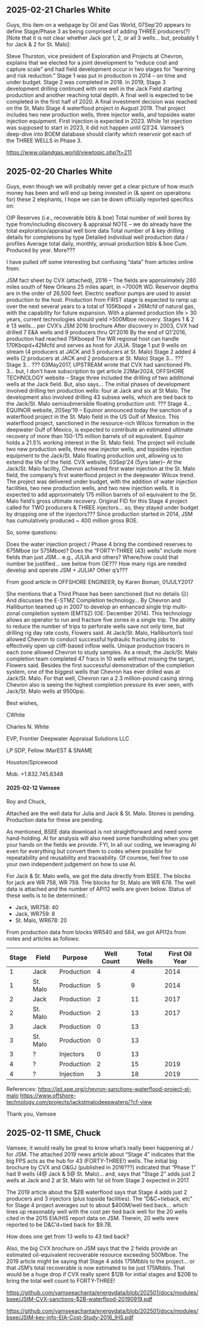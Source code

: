 ## 2025-02-21 Charles White


Guys, this item on a webpage by Oil and Gas World, 07Sep’20  appears to define Stage/Phase 3 as being comprised of adding THREE producers(?) [Note that it is not clear whether Jack got 1, 2, or all 3 wells… but, probably 1 for Jack & 2 for St. Malo]:

Steve Thurston, vice president of Exploration and Projects at Chevron, explains that we elected for a joint development to “reduce cost and capture scale” and had field development occur in two stages for “learning and risk reduction.” Stage 1 was put in production in 2014 – on time and under budget. Stage 2 was completed in 2018. In 2019, Stage 3 development drilling continued with one well in the Jack Field starting production and another reaching total depth. A final well is expected to be completed in the first half of 2020. A final investment decision was reached on the St. Malo Stage 4 waterflood project in August 2019. That project includes two new production wells, three injector wells, and topsides water injection equipment. First injection is expected in 2023.
While 1st injection was supposed to start in 2023, it did not happen until Q3’24.
Vamsee’s deep-dive into BOEM database should clarify which reservoir got each of the THREE WELLS in Phase 3.

https://www.oilandgas.world/viewtopic.php?t=211


## 2025-02-20 Charles White

Guys, even though we will probably never get a clear picture of how much money has been and will end up being invested in (& spent on operations for) these 2 elephants, I hope we can tie down officially reported specifics on:

OIP
Reserves (i.e., recoverable bbls & boe)
Total number of well bores by type from/including discovery & appraisal
NOTE – we do already have the total exploration/appraisal well bore data
Total number of & key drilling details for completions by type
Detailed individual well production data / profiles
Average total daily, monthly, annual production bbls & boe
Cum. Produced by year.
More???

I have pulled off some interesting but confusing “data” from articles online from:

JSM fact sheet by CVX (attached), 2016 –
The fields are approximately 280 miles south of New Orleans 25 miles apart, in ~7000ft WD.
Reservoir depths are in the order of 26,500 feet.
Electric seafloor pumps are used to assist production to the host.
Production from FIRST stage is expected to ramp up over the next several years to a total of 105Kbopd + 26Mcfd of natural gas, with the capability for future expansion.
With a planned production life > 30 years, current technologies should yield >500Mboe recovery.
Stages 1 & 2 è 13 wells… per CVX’s JSM 2016 brochure
After discovery in 2003, CVX had drilled 7 E&A wells and 9 producers thru Q1’2016
By the end of Q1’2016, production had reached 75Kboepd
The WR regional host can handle 170Kbopd+42Mcfd and serves as host for JULIA.
Stage 1 put 9 wells on stream (4 producers at JACK and 5 producers at St. Malo)
Stage 2 added 4 wells (2 producers at JACK and 2 producers at St. Malo)
Stage 3… ???
Stage 3… ???
03May2017, UPSTREAM wrote that CVX had sanctioned Ph. 3… but, I don’t have subscription to get article
22Mar2024, OFFSHORE TECHNOLOGY website –
Stage three included the drilling of two additional wells at the Jack field.
But, also says…
The initial phases of development involved drilling ten production wells: four at Jack and six at St Malo.
The development also involved drilling 43 subsea wells, which are tied back to the Jack/St. Malo semisubmersible floating production unit.
???
Stage 4… EQUINOR website, 20Sep’19 –
Equinor announced today the sanction of a waterflood project in the St. Malo field in the US Gulf of Mexico.
This waterflood project, sanctioned in the resource-rich Wilcox formation in the deepwater Gulf of Mexico, is expected to contribute an estimated ultimate recovery of more than 150-175 million barrels of oil equivalent. Equinor holds a 21.5% working interest in the St. Malo field.
The project will include two new production wells, three new injector wells, and topsides injection equipment to the Jack/St. Malo floating production unit, allowing us to extend the life of the field.
CVX website, 03Sep’24 (5yrs later)–
At the Jack/St. Malo facility, Chevron achieved first water injection at the St. Malo field, the company’s first waterflood project in the deepwater Wilcox trend. The project was delivered under budget, with the addition of water injection facilities, two new production wells, and two new injection wells. It is expected to add approximately 175 million barrels of oil equivalent to the St. Malo field’s gross ultimate recovery.
Original FID for this Stage 4 project called for TWO producers & THREE injectors… so, they stayed under budget by dropping one of the injectors???
Since production started in 2014, JSM has cumulatively produced ~ 400 million gross BOE.
 

So, some questions:

Does the water injection project / Phase 4 bring the combined reserves to 675Mboe (or 575Mboe)?
Does the “FORTY-THREE (43) wells” include more fields than just JSM… e.g., JULIA and others?
Where/how could that number be justified… see below from OE???
How many rigs are needed develop and operate JSM + JULIA?
Other q’s???
 

From good article in OFFSHORE ENGINEER, by Karen Boman, 01JULY2017

She mentions that a Third Phase has been sanctioned (but no details ☹)
And discusses the E-STMZ Completion technology…
By Chevron and Halliburton teamed up in 2007 to develop an enhanced single trip multi-zonal completion system (EMTSZ) (OE: December 2014). This technology allows an operator to run and fracture five zones in a single trip. The ability to reduce the number of trips to perforate wells save not only time, but drilling rig day rate costs, Flowers said.
At Jack/St. Malo, Halliburton’s tool allowed Chevron to conduct successful hydraulic fracturing jobs to effectively open up cliff-based inflow wells. Unique production tracers in each zone allowed Chevron to study samples. As a result, the Jack/St. Malo completion team completed 47 fracs in 10 wells without missing the target, Flowers said.
Besides the first successful demonstration of the completion system, one of the biggest wells that Chevron has ever drilled was at Jack/St. Malo. For that well, Chevron ran a 2.3 million-pound casing string. Chevron also is seeing the highest completion pressure its ever seen, with Jack/St. Malo wells at 9500psi.
 

Best wishes,

   CWhite

Charles N. White

EVP, Frontier Deepwater Appraisal Solutions LLC

LP SDP, Fellow IMarEST & SNAME

Houston/Spicewood

Mob. +1.832.745.6348



#### 2025-02-12 Vamsee 

Roy and Chuck,

Attached are the well data for Julia and Jack & St. Malo. Stones is pending. Production data for these are pending.

As mentioned, BSEE data download is not straightforward and need some hand-holding. AI for analysis will also need some handholding when you get your hands on the fields we provide. 
FYI, In all our coding, we leveraging AI even for everything but convert them to codes where possible for repeatability and reusability and traceability. Of courese, feel free to use your own independent judgement on how to use AI.

For Jack & St. Malo wells, we got the data directly from BSEE. The blocks for jack are WR 758, WR 759. THe blocks for St. Malo are WR 678. The well data is attached and the number of API12 wells are given below. Status of these wells is to be determined.:
- Jack, WR758: 40
- Jack, WR759: 8
- St. Malo, WR678: 20 

From production data from blocks WR540 and 584, we got API12s from notes and articles as follows:

| Stage | Field | Purpose | Well Count | Total Wells | First Oil Year |
| --- | --- | --- | --- | --- | --- |
| 1 | Jack | Production | 4 | 4 | 2014 |
| 1 | St. Malo | Production | 5 | 9 | 2014 |
| 2 | Jack | Production | 2 | 11 | 2017 |
| 2 | St. Malo | Production | 2 | 13 | 2017 |
| 3 | Jack | Production | 0 | 13 | |
| 3 | St. Malo | Production | 0 | 13 | |
| 3 | ? | Injectors | 0 | 13 | |
| 4 | ? | Production | 2 |  15 | 2019 |
| 4 | ? | Injection | 3 | 18 | 2019 |


References:
https://jpt.spe.org/chevron-sanctions-waterflood-project-st-malo
https://www.offshore-technology.com/projects/jackstmalodeepwaterp/?cf-view

Thank you,
Vamsee


## 2025-02-11 SME, Chuck

Vamsee, it would really be great to know what’s really been happening at / for JSM. The attached 2019 news article about “Stage 4” indicates that the big FPS acts as the hub for 43 (FORTY-THREE!) wells. The initial big brochure by CVX and O&GJ (published in 2016???) indicated that “Phase 1” had 9 wells (4@ Jack & 5@ St. Malo)… and, says that “Stage 2” adds just 2 wells at Jack and 2 at St. Malo with 1st oil from Stage 2 expected in 2017.

The 2019 article about the $2B waterflood says that Stage 4 adds just 2 producers and 3 injectors (plus topside facilities). The “D&C+tieback, etc” for Stage 4 project averages out to about $400M/well tied back… which lines up reasonably well with the cost per tied back well for the 20 wells cited in the 2015 EIA/HIS report data on JSM. Therein, 20 wells were reported to be D&C’d+tied back for $9.7B.

How does one get from 13 wells to 43 tied back?

Also, the big CVX brochure on JSM says that the 2 fields provide an estimated oil-equivalent recoverable resource exceeding 500Mboe. The 2019 article might be saying that Stage 4 adds 175Mbbls to the project… or that JSM’s total recoverable is now estimated to be just 175Mbbls. That would be a huge drop if CVX really spent $12B for initial stages and $20B to bring the total well count to FORTY-THREE!  

https://github.com/vamseeachanta/energydata/blob/202501/docs/modules/bsee/JStM-CVX-sanctions-$2B-waterflood-20190919.pdf

https://github.com/vamseeachanta/energydata/blob/202501/docs/modules/bsee/JStM-key-info-EIA-Cost-Study-2016_IHS.pdf

